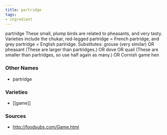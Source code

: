 ```yaml
---
title: partridge
tags:
- ingredient
---
```

partridge These small, plump birds are related to pheasants, and very tasty. Varieties include the chukar, red-legged partridge = French partridge, and grey partridge = English partridge. Substitutes: grouse (very similar) OR pheasant (These are larger than partridges.) OR dove OR quail (These are smaller than partridges, so use half again as many.) OR Cornish game hen

### Other Names

* partridge

### Varieties

* [[game]]

### Sources
* http://foodsubs.com/Game.html

